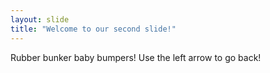 ```yaml
---
layout: slide
title: "Welcome to our second slide!"
---
```

Rubber bunker baby bumpers!
Use the left arrow to go back!
